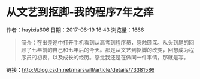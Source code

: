 #  从文艺到抠脚-我的程序7年之痒
作者：hayixia606
日期：2017-06-19 16:43
浏览量：1666
> 简介：在出差途中打开手机看到从高考到程序员，感触颇深。从头到尾的回顾了七年前的自己和七年后的今天。那是从文艺到抠脚的改变，回想成为程序员的初衷，以及成长的经历。感觉我还是在做同一件事情，那就是写。

 链接：http://blog.csdn.net/marswill/article/details/73381586
